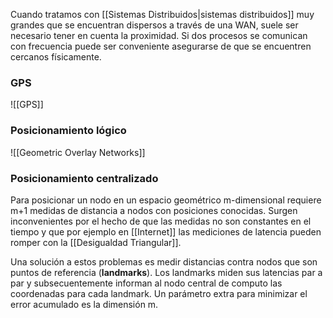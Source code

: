 Cuando tratamos con [[Sistemas Distribuidos|sistemas distribuidos]] muy grandes que se encuentran dispersos a través de una WAN, suele ser necesario tener en cuenta la proximidad. Si dos procesos se comunican con frecuencia puede ser conveniente asegurarse de que se encuentren cercanos físicamente.

### GPS
![[GPS]]

### Posicionamiento lógico
![[Geometric Overlay Networks]]

### Posicionamiento centralizado
Para posicionar un nodo en un espacio geométrico m-dimensional requiere m+1 medidas de distancia a nodos con posiciones conocidas. Surgen inconvenientes por el hecho de que las medidas no son constantes en el tiempo y que por ejemplo en [[Internet]] las mediciones de latencia pueden romper con la [[Desigualdad Triangular]].

Una solución a estos problemas es medir distancias contra nodos que son puntos de referencia (**landmarks**). Los landmarks miden sus latencias par a par y subsecuentemente informan al nodo central de computo las coordenadas para cada landmark. Un parámetro extra para minimizar el error acumulado es la dimensión m.
